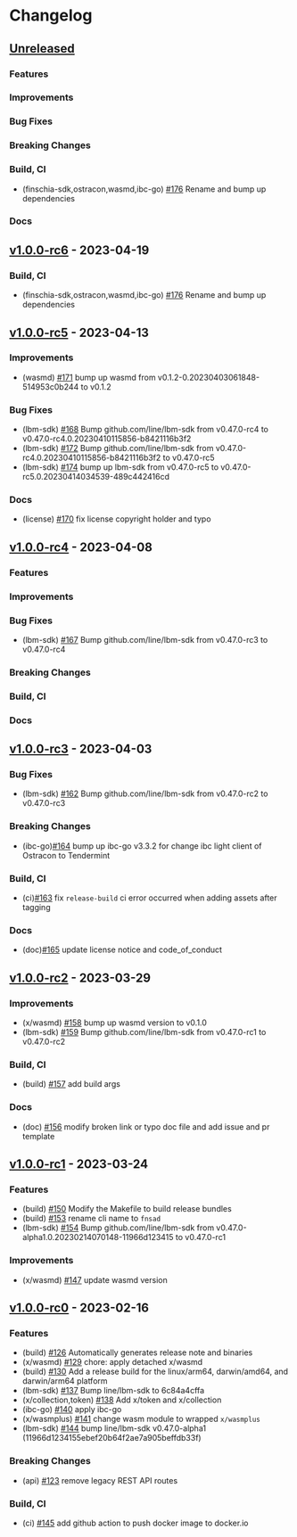<!--
Guiding Principles:

Changelogs are for humans, not machines.
There should be an entry for every single version.
The same types of changes should be grouped.
Versions and sections should be linkable.
The latest version comes first.
The release date of each version is displayed.
Mention whether you follow Semantic Versioning.

Usage:

Change log entries are to be added to the Unreleased section under the
appropriate stanza (see below). Each entry should ideally include a tag and
the Github issue reference in the following format:

* (<tag>) \#<issue-number> message

The issue numbers will later be link-ified during the release process so you do
not have to worry about including a link manually, but you can if you wish.

Types of changes (Stanzas):

"Features" for new features.
"Improvements" for changes in existing functionality.
"Deprecated" for soon-to-be removed features.
"Bug Fixes" for any bug fixes.
"Client Breaking" for breaking CLI commands and REST routes.
"State Machine Breaking" for breaking the AppState

Ref: https://keepachangelog.com/en/1.0.0/
-->

# Changelog

## [Unreleased]

### Features

### Improvements

### Bug Fixes

### Breaking Changes

### Build, CI
* (finschia-sdk,ostracon,wasmd,ibc-go) [\#176](https://github.com/Finschia/finschia/pull/176) Rename and bump up dependencies

### Docs


## [v1.0.0-rc6](https://github.com/Finschia/finschia/releases/tag/v1.0.0-rc6) - 2023-04-19

### Build, CI
* (finschia-sdk,ostracon,wasmd,ibc-go) [\#176](https://github.com/Finschia/finschia/pull/176) Rename and bump up dependencies


## [v1.0.0-rc5](https://github.com/Finschia/finschia/releases/tag/v1.0.0-rc5) - 2023-04-13

### Improvements
* (wasmd) [\#171](https://github.com/Finschia/finschia/pull/171) bump up wasmd from v0.1.2-0.20230403061848-514953c0b244 to v0.1.2

### Bug Fixes
* (lbm-sdk) [\#168](https://github.com/Finschia/finschia/pull/168) Bump github.com/line/lbm-sdk from v0.47.0-rc4 to v0.47.0-rc4.0.20230410115856-b8421116b3f2
* (lbm-sdk) [\#172](https://github.com/Finschia/finschia/pull/172) Bump github.com/line/lbm-sdk from v0.47.0-rc4.0.20230410115856-b8421116b3f2 to v0.47.0-rc5
* (lbm-sdk) [\#174](https://github.com/Finschia/finschia/pull/174) bump up lbm-sdk from v0.47.0-rc5 to v0.47.0-rc5.0.20230414034539-489c442416cd

### Docs
* (license) [\#170](https://github.com/Finschia/finschia/pull/170) fix license copyright holder and typo


## [v1.0.0-rc4](https://github.com/Finschia/finschia/releases/tag/v1.0.0-rc4) - 2023-04-08

### Features

### Improvements

### Bug Fixes
* (lbm-sdk) [\#167](https://github.com/Finschia/finschia/pull/167) Bump github.com/line/lbm-sdk from v0.47.0-rc3 to v0.47.0-rc4

### Breaking Changes

### Build, CI

### Docs


## [v1.0.0-rc3](https://github.com/Finschia/finschia/releases/tag/v1.0.0-rc3) - 2023-04-03

### Bug Fixes
* (lbm-sdk) [\#162](https://github.com/Finschia/finschia/pull/162) Bump github.com/line/lbm-sdk from v0.47.0-rc2 to v0.47.0-rc3

### Breaking Changes
* (ibc-go)[\#164](https://github.com/Finschia/finschia/pull/164) bump up ibc-go v3.3.2 for change ibc light client of Ostracon to Tendermint

### Build, CI
* (ci)[\#163](https://github.com/Finschia/finschia/pull/163) fix `release-build` ci error occurred when adding assets after tagging

### Docs
* (doc)[\#165](https://github.com/Finschia/finschia/pull/165) update license notice and code_of_conduct


## [v1.0.0-rc2](https://github.com/Finschia/finschia/releases/tag/v1.0.0-rc2) - 2023-03-29

### Improvements
* (x/wasmd) [\#158](https://github.com/Finschia/finschia/pull/158) bump up wasmd version to v0.1.0
* (lbm-sdk) [\#159](https://github.com/Finschia/finschia/pull/159) Bump github.com/line/lbm-sdk from v0.47.0-rc1 to v0.47.0-rc2

### Build, CI
* (build) [\#157](https://github.com/Finschia/finschia/pull/157) add build args

### Docs
* (doc) [\#156](https://github.com/Finschia/finschia/pull/156) modify broken link or typo doc file and add issue and pr template


## [v1.0.0-rc1](https://github.com/Finschia/finschia/releases/tag/v1.0.0-rc1) - 2023-03-24

### Features
* (build) [\#150](https://github.com/Finschia/finschia/pull/150) Modify the Makefile to build release bundles
* (build) [\#153](https://github.com/Finschia/finschia/pull/153) rename cli name to `fnsad`
* (lbm-sdk) [\#154](https://github.com/Finschia/finschia/pull/154) Bump github.com/line/lbm-sdk from v0.47.0-alpha1.0.20230214070148-11966d123415 to v0.47.0-rc1

### Improvements
* (x/wasmd) [\#147](https://github.com/Finschia/finschia/pull/147) update wasmd version


## [v1.0.0-rc0](https://github.com/Finschia/finschia/releases/tag/v1.0.0-rc0) - 2023-02-16

### Features
* (build) [\#126](https://github.com/Finschia/finschia/pull/126) Automatically generates release note and binaries
* (x/wasmd) [\#129](https://github.com/Finschia/finschia/pull/129) chore: apply detached x/wasmd
* (build) [\#130](https://github.com/Finschia/finschia/pull/130) Add a release build for the linux/arm64, darwin/amd64, and darwin/arm64 platform
* (lbm-sdk) [\#137](https://github.com/Finschia/finschia/pull/137) Bump line/lbm-sdk to 6c84a4cffa
* (x/collection,token) [\#138](https://github.com/Finschia/finschia/pull/138) Add x/token and x/collection
* (ibc-go) [\#140](https://github.com/Finschia/finschia/pull/140) apply ibc-go
* (x/wasmplus) [\#141](https://github.com/Finschia/finschia/pull/141) change wasm module to wrapped `x/wasmplus`
* (lbm-sdk) [\#144](https://github.com/Finschia/finschia/pull/144) bump line/lbm-sdk v0.47.0-alpha1 (11966d1234155ebef20b64f2ae7a905beffdb33f) 

### Breaking Changes
* (api) [\#123](https://github.com/Finschia/finschia/pull/123) remove legacy REST API routes

### Build, CI
* (ci) [\#145](https://github.com/Finschia/finschia/pull/145) add github action to push docker image to docker.io


<!-- Release links -->
[Unreleased]: https://github.com/Finschia/finschia/compare/v0.7.0...HEAD
